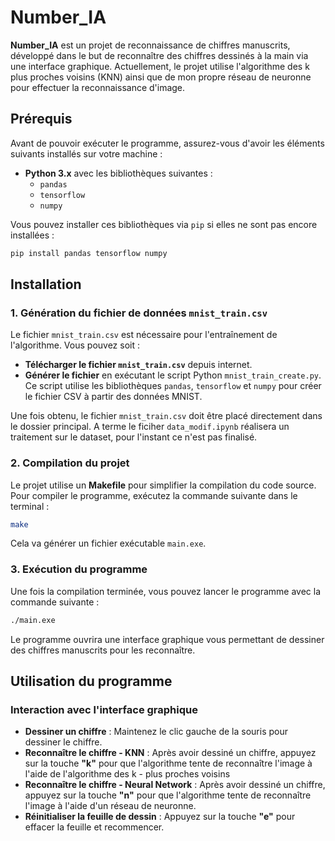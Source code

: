 # Number_IA

**Number_IA** est un projet de reconnaissance de chiffres manuscrits, développé dans le but de reconnaître des chiffres dessinés à la main via une interface graphique. Actuellement, le projet utilise l'algorithme des k plus proches voisins (KNN) ainsi que de mon propre réseau de neuronne pour effectuer la reconnaissance d'image.

## Prérequis

Avant de pouvoir exécuter le programme, assurez-vous d'avoir les éléments suivants installés sur votre machine :

- **Python 3.x** avec les bibliothèques suivantes :
  - `pandas`
  - `tensorflow`
  - `numpy`

Vous pouvez installer ces bibliothèques via `pip` si elles ne sont pas encore installées :

```bash
pip install pandas tensorflow numpy
```

## Installation

### 1. Génération du fichier de données `mnist_train.csv`

Le fichier `mnist_train.csv` est nécessaire pour l'entraînement de l'algorithme. Vous pouvez soit :

- **Télécharger le fichier `mnist_train.csv`** depuis internet.
- **Générer le fichier** en exécutant le script Python `mnist_train_create.py`. Ce script utilise les bibliothèques `pandas`, `tensorflow` et `numpy` pour créer le fichier CSV à partir des données MNIST.

Une fois obtenu, le fichier `mnist_train.csv` doit être placé directement dans le dossier principal.
A terme le ficiher `data_modif.ipynb` réalisera un traitement sur le dataset, pour l'instant ce n'est pas finalisé.

### 2. Compilation du projet

Le projet utilise un **Makefile** pour simplifier la compilation du code source. Pour compiler le programme, exécutez la commande suivante dans le terminal :

```bash
make
```

Cela va générer un fichier exécutable `main.exe`.

### 3. Exécution du programme

Une fois la compilation terminée, vous pouvez lancer le programme avec la commande suivante :

```bash
./main.exe
```

Le programme ouvrira une interface graphique vous permettant de dessiner des chiffres manuscrits pour les reconnaître.

## Utilisation du programme

### Interaction avec l'interface graphique

- **Dessiner un chiffre** : Maintenez le clic gauche de la souris pour dessiner le chiffre.
- **Reconnaître le chiffre - KNN** : Après avoir dessiné un chiffre, appuyez sur la touche **"k"** pour que l'algorithme tente de reconnaître l'image à l'aide de l'algorithme des k - plus proches voisins
- **Reconnaître le chiffre - Neural Network** : Après avoir dessiné un chiffre, appuyez sur la touche **"n"** pour que l'algorithme tente de reconnaître l'image à l'aide d'un réseau de neuronne.
- **Réinitialiser la feuille de dessin** : Appuyez sur la touche **"e"** pour effacer la feuille et recommencer.
